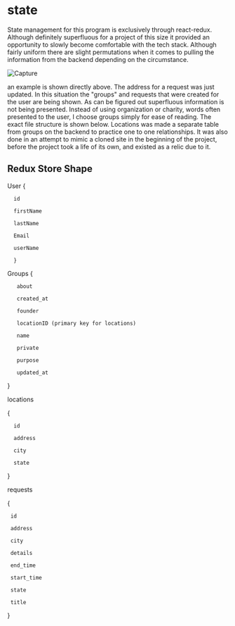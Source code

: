 # state

State management for this program is exclusively through react-redux.  Although definitely superfluous for a project of this size it provided an opportunity to slowly become comfortable with the tech stack. Although fairly uniform there are slight permutations when it comes to pulling the information from the backend depending on the circumstance.  

![Capture](https://user-images.githubusercontent.com/65372382/205386026-ad4e6492-8af8-459c-8016-aa69f1378fed.PNG)

an example is shown directly above.  The address for a request was just updated.  In this situation the "groups" and requests that were created for the user are being shown.  As can be figured out superfluous information is not being presented.  Instead of using organization or charity, words often presented to the user, I choose groups simply for ease of reading.  The exact file structure is shown below.  Locations was made a separate table from groups on the backend to practice one to one relationships. It was also done in an attempt to mimic a cloned site in the beginning of the project, before the project took a life of its own, and existed as a relic due to it. 


## Redux Store Shape

User {

      id

      firstName

      lastName

      Email

      userName

      }

Groups {

       about

       created_at

       founder

       locationID (primary key for locations)

       name

       private

       purpose

       updated_at 

}

locations

{

      id

      address

      city 

      state

}

requests 

{

     id

     address

     city

     details

     end_time

     start_time

     state

     title

}





